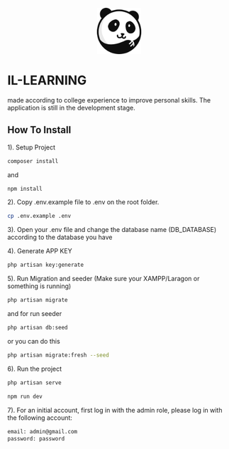 <p align="center">
    <a href="https://laravel.com" target="_blank">
        <img 
            src="public/images/new-logo.png" 
            width="100" 
            alt="ALOPE Logo"
        >
    </a>
</p>

# IL-LEARNING

made according to college experience to improve personal skills. The application is still in the development stage.

## How To Install

1). Setup Project

```sh
composer install
```

and

```sh
npm install
```

2). Copy .env.example file to .env on the root folder.

```sh
cp .env.example .env
```

3). Open your .env file and change the database name (DB_DATABASE) according to the database you have

4). Generate APP KEY

```sh
php artisan key:generate
```

5). Run Migration and seeder (Make sure your XAMPP/Laragon or something is running)

```sh
php artisan migrate
```

and for run seeder

```sh
php artisan db:seed
```

or you can do this

```sh
php artisan migrate:fresh --seed
```

6). Run the project

```sh
php artisan serve
```

```sh
npm run dev
```

7). For an initial account, first log in with the admin role, please log in with the following account:

```sh
email: admin@gmail.com
password: password
```

